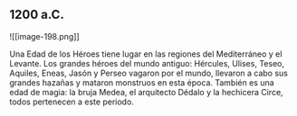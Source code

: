 ## 1200 a.C.
![[image-198.png]]

Una Edad de los Héroes tiene lugar en las regiones del Mediterráneo y el Levante. Los grandes héroes del mundo antiguo: Hércules, Ulises, Teseo, Aquiles, Eneas, Jasón y Perseo vagaron por el mundo, llevaron a cabo sus grandes hazañas y mataron monstruos en esta época. También es una edad de magia: la bruja Medea, el arquitecto Dédalo y la hechicera Circe, todos pertenecen a este periodo.